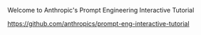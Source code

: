 Welcome to Anthropic's Prompt Engineering Interactive Tutorial

https://github.com/anthropics/prompt-eng-interactive-tutorial